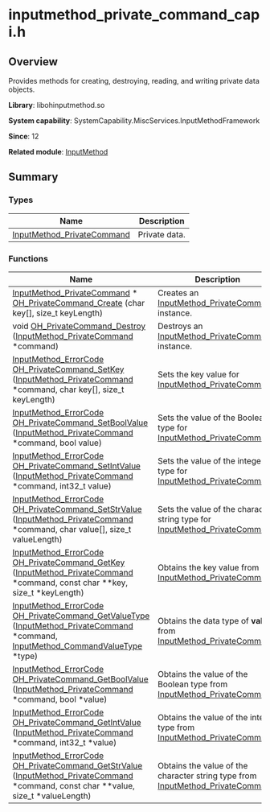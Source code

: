 # inputmethod_private_command_capi.h


## Overview

Provides methods for creating, destroying, reading, and writing private data objects.

**Library**: libohinputmethod.so

**System capability**: SystemCapability.MiscServices.InputMethodFramework

**Since**: 12

**Related module**: [InputMethod](_input_method.md)


## Summary


### Types

| Name| Description| 
| -------- | -------- |
| [InputMethod_PrivateCommand](_input_method.md#inputmethod_privatecommand) | Private data.| 


### Functions

| Name| Description| 
| -------- | -------- |
| [InputMethod_PrivateCommand](_input_method.md#inputmethod_privatecommand) \* [OH_PrivateCommand_Create](_input_method.md#oh_privatecommand_create) (char key[], size_t keyLength) | Creates an [InputMethod_PrivateCommand](_input_method.md#inputmethod_privatecommand) instance.| 
| void [OH_PrivateCommand_Destroy](_input_method.md#oh_privatecommand_destroy) ([InputMethod_PrivateCommand](_input_method.md#inputmethod_privatecommand) \*command) | Destroys an [InputMethod_PrivateCommand](_input_method.md#inputmethod_privatecommand) instance.| 
| [InputMethod_ErrorCode](_input_method.md#inputmethod_errorcode) [OH_PrivateCommand_SetKey](_input_method.md#oh_privatecommand_setkey) ([InputMethod_PrivateCommand](_input_method.md#inputmethod_privatecommand) \*command, char key[], size_t keyLength) | Sets the key value for [InputMethod_PrivateCommand](_input_method.md#inputmethod_privatecommand).| 
| [InputMethod_ErrorCode](_input_method.md#inputmethod_errorcode) [OH_PrivateCommand_SetBoolValue](_input_method.md#oh_privatecommand_setboolvalue) ([InputMethod_PrivateCommand](_input_method.md#inputmethod_privatecommand) \*command, bool value) | Sets the value of the Boolean type for [InputMethod_PrivateCommand](_input_method.md#inputmethod_privatecommand).| 
| [InputMethod_ErrorCode](_input_method.md#inputmethod_errorcode) [OH_PrivateCommand_SetIntValue](_input_method.md#oh_privatecommand_setintvalue) ([InputMethod_PrivateCommand](_input_method.md#inputmethod_privatecommand) \*command, int32_t value) | Sets the value of the integer type for [InputMethod_PrivateCommand](_input_method.md#inputmethod_privatecommand).| 
| [InputMethod_ErrorCode](_input_method.md#inputmethod_errorcode) [OH_PrivateCommand_SetStrValue](_input_method.md#oh_privatecommand_setstrvalue) ([InputMethod_PrivateCommand](_input_method.md#inputmethod_privatecommand) \*command, char value[], size_t valueLength) | Sets the value of the character string type for [InputMethod_PrivateCommand](_input_method.md#inputmethod_privatecommand).| 
| [InputMethod_ErrorCode](_input_method.md#inputmethod_errorcode) [OH_PrivateCommand_GetKey](_input_method.md#oh_privatecommand_getkey) ([InputMethod_PrivateCommand](_input_method.md#inputmethod_privatecommand) \*command, const char \*\*key, size_t \*keyLength) | Obtains the key value from [InputMethod_PrivateCommand](_input_method.md#inputmethod_privatecommand).| 
| [InputMethod_ErrorCode](_input_method.md#inputmethod_errorcode) [OH_PrivateCommand_GetValueType](_input_method.md#oh_privatecommand_getvaluetype) ([InputMethod_PrivateCommand](_input_method.md#inputmethod_privatecommand) \*command, [InputMethod_CommandValueType](_input_method.md#inputmethod_commandvaluetype) \*type) | Obtains the data type of **value** from [InputMethod_PrivateCommand](_input_method.md#inputmethod_privatecommand).| 
| [InputMethod_ErrorCode](_input_method.md#inputmethod_errorcode) [OH_PrivateCommand_GetBoolValue](_input_method.md#oh_privatecommand_getboolvalue) ([InputMethod_PrivateCommand](_input_method.md#inputmethod_privatecommand) \*command, bool \*value) | Obtains the value of the Boolean type from [InputMethod_PrivateCommand](_input_method.md#inputmethod_privatecommand).| 
| [InputMethod_ErrorCode](_input_method.md#inputmethod_errorcode) [OH_PrivateCommand_GetIntValue](_input_method.md#oh_privatecommand_getintvalue) ([InputMethod_PrivateCommand](_input_method.md#inputmethod_privatecommand) \*command, int32_t \*value) | Obtains the value of the integer type from [InputMethod_PrivateCommand](_input_method.md#inputmethod_privatecommand).| 
| [InputMethod_ErrorCode](_input_method.md#inputmethod_errorcode) [OH_PrivateCommand_GetStrValue](_input_method.md#oh_privatecommand_getstrvalue) ([InputMethod_PrivateCommand](_input_method.md#inputmethod_privatecommand) \*command, const char \*\*value, size_t \*valueLength) | Obtains the value of the character string type from [InputMethod_PrivateCommand](_input_method.md#inputmethod_privatecommand).| 
